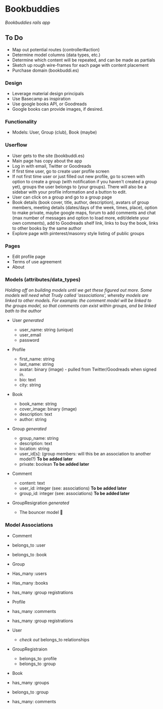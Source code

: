 # Bookbuddies
_Bookbuddies rails app_

## To Do
* Map out potential routes (controller#action)
* Determine model columns (data types, etc.)
* Determine which content will be repeated, and can be made as partials
* Sketch up rough wire-frames for each page with content placement
* Purchase domain (bookbuddi.es)

### Design
* Leverage material design principals
* Use Basecamp as inspiration
* Use google books API, or Goodreads
* Google books can provide images, if desired.

### Functionality
* Models: User, Group (club), Book (maybe)

### Userflow
* User gets to the site (bookbuddi.es)
* Main page has copy about the app
* Log in with email, Twitter or Goodreads
* If first time user, go to create user profile screen
* If not first time user or just filled out new profile, go to screen with option to create a group (with notification if you haven't created a group yet), groups the user belongs to (your groups).  There will also be a sidebar with your profile information and a button to edit.
* User can click on a group and go to a group page
* Book details (book cover, title, author, description), avatars of group members, meeting details (dates/days of the week, times, place), option to make private, maybe google maps, forum to add comments and chat (max number of messages and option to load more, edit/delete your own comments), add to Goodreads shelf link, links to buy the book, links to other books by the same author
* Explore page with pinterest/masonry style listing of public groups

### Pages
* Edit profile page
* Terms of use agreement
* About

### Models (attributes/data_types)
_Holding off on building models until we get these figured out more. Some models will need what Trudy called 'associations', whereby models are linked to other models. For example: the *comment* model will be linked to the *groups* model, so that comments can exist within groups, and be linked bath to the author_

* User _generated_
	* user_name: string (unique)
	* user_email
	* password

* Profile
	* first_name: string
	* last_name: string
	* avatar: binary (image) - pulled from Twitter/Goodreads when signed in.
	* bio: text
	* city: string

* Book
	* book_name: string
	* cover_image: binary (image)
	* description: text
	* author: string

* Group _generated_
	* group_name: string
	* description: text
	* location: string
	* user_id[s]: (group members: will this be an association to another model?) **To be added later**
	* private: boolean **To be added later**

* Comment
	* content: text
	* user_id: integer (see: associations) **To be added later**
	* group_id: integer (see: associations) **To be added later**

* GroupResigration _generated_
	* The bouncer model 💪

### Model Associations

* Comment
 * belongs_to :user
 * belongs_to :book

* Group
 * Has_many :users
 * Has_many :books
 * has_many :group registrations

* Profile
 * has_many :comments
 * has_many :group registrations

* User
	* _check out_ belongs_to relationships
	
* GroupRegistraion
	* belongs_to :profile
	* belongs_to :group

* Book
 * has_many :groups
 * belongs_to :group
 * has_many: comments